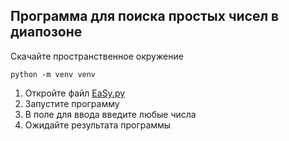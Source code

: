 ## Программа для поиска простых чисел в диапозоне

Скачайте пространственное окружение
```
python -m venv venv
```
1. Откройте файл [EaSy.py](EaSy.py)
2. Запустите программу
3. В поле для ввода введите любые числа
4. Ожидайте результата программы